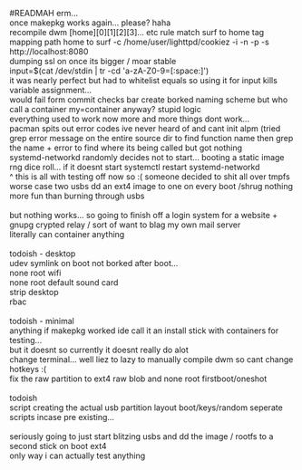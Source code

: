 #READMAH
erm...<br>
once makepkg works again... please? haha<br>
recompile dwm [home][0][1][2][3]... etc rule match surf to home tag<br>
mapping path home to surf -c /home/user/lighttpd/cookiez -i -n -p -s http://localhost:8080<br>
dumping ssl on once its bigger / moar stable<br>
input=$(cat /dev/stdin | tr -cd 'a-zA-Z0-9=[:space:]')<br>
it was nearly perfect but had to whitelist equals so using it for input kills variable assignment...<br>
would fail form commit checks bar create borked naming scheme but who call a container my=container anyway? stupid logic<br>
everything used to work now more and more things dont work...<br>
pacman spits out error codes ive never heard of and cant init alpm (tried grep error message on the entire source dir to find function name then grep the name + error to find where its being called but got nothing<br>
systemd-networkd randomly decides not to start... booting a static image rng dice roll... if it doesnt start systemctl restart systemd-networkd<br>
^ this is all with testing off now so :( someone decided to shit all over tmpfs<br>
worse case two usbs dd an ext4 image to one on every boot /shrug nothing more fun than burning through usbs<br>
<br>
but nothing works... so going to finish off a login system for a website + gnupg crypted relay / sort of want to blag my own mail server<br>
literally can container anything<br>
<br>
todoish - desktop<br>
udev symlink on boot not borked after boot...<br>
none root wifi<br>
none root default sound card<br>
strip desktop<br>
rbac<br>
<br>
todoish - minimal<br>
anything if makepkg worked ide call it an install stick with containers for testing...<br>
but it doesnt so currently it doesnt really do alot<br>
change terminal... well liez to lazy to manually compile dwm so cant change hotkeys :(<br>
fix the raw partition to ext4 raw blob and none root firstboot/oneshot<br>
<br>
todoish<br>
script creating the actual usb partition layout boot/keys/random seperate scripts incase pre existing...<br>
<br>
seriously going to just start blitzing usbs and dd the image / rootfs to a second stick on boot ext4<br>
only way i can actually test anything<br>
<br>
